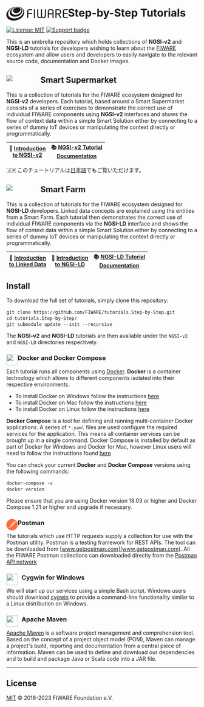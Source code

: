 # Step-by-Step Tutorials[<img src="/img/logo.png" align="left" width="162">](https://www.fiware.org/)

[![License: MIT](https://img.shields.io/github/license/fiware/tutorials.Step-by-Step.svg)](https://opensource.org/licenses/MIT)
[![Support badge](https://img.shields.io/badge/tag-fiware-orange.svg?logo=stackoverflow)](https://stackoverflow.com/questions/tagged/fiware)

This is an umbrella repository which holds collections of  **NGSI-v2** and **NGSI-LD** tutorials for developers wishing to 
learn about the [FIWARE](https://www.fiware.org/) ecosystem and allow users and developers to easily navigate to the relevant 
source code, documentation and Docker images.

## [<img src="https://img.shields.io/badge/NGSI-v2-5dc0cf.svg" width="90"  align="left" />]("https://fiware-ges.github.io/orion/api/v2/stable/) Smart Supermarket

This is a collection of tutorials for the FIWARE ecosystem designed for **NGSI-v2** developers. Each tutorial,  based around a 
Smart Supermarket  consists of a series of exercises to demonstrate the correct use of individual FIWARE components using **NGSI-v2**
interfaces and shows the flow of context data within a simple Smart Solution either by connecting to a series of dummy IoT devices 
or manipulating the context directly or programmatically.

| :movie_camera: [Introduction<br>to NGSI-v2](https://www.youtube.com/watch?v=pK4GgYjlmdY)| :books: [NGSI-v2 Tutorial<br>Documentation](https://fiware-tutorials.rtfd.io) | 
| -------------------------------------------------------------------- | --- |


🇯🇵 このチュートリアルは[日本語](https://fiware-tutorials.letsfiware.jp/)でもご覧いただけます。<br/>

## [<img src="https://img.shields.io/badge/NGSI-LD-d6604d.svg" width="90"  align="left" />]("https://www.etsi.org/deliver/etsi_gs/CIM/001_099/009/01.03.01_60/gs_cim009v010301p.pdf) Smart Farm

This is a collection of tutorials for the FIWARE ecosystem designed for **NGSI-LD** developers. Linked data concepts are explained
using the entities from a Smart Farm. Each tutorial then demonstrates the correct use of individual FIWARE components via the **NGSI-LD**
interface and shows the flow of context data within a simple Smart Solution either by connecting to a series of dummy IoT devices or 
manipulating the context directly or programmatically.

| :movie_camera: [Introduction<br>to Linked Data](https://www.youtube.com/watch?v=4x_xzT5eF5Q) |  :movie_camera: [Introduction<br>to NGSI-LD](https://www.youtube.com/watch?v=rZ13IyLpAtA) | :books: [NGSI-LD Tutorial<br>Documentation](https://ngsi-ld-tutorials.rtfd.io/) | 
|---| ---------------------------------------------------------------------- | --- |

## Install

To download the full set of tutorials, simply clone this repository:

```console
git clone https://github.com/FIWARE/tutorials.Step-by-Step.git
cd tutorials.Step-by-Step/
git submodule update --init --recursive
```

The **NGSI-v2** and **NGSI-LD** tutorials are then available under the `NGSI-v2` and `NGSI-LD` directories respectively.

### Docker and Docker Compose <img src="https://www.docker.com/favicon.ico" align="left"  height="30" width="30">

Each tutorial runs all components using [Docker](https://www.docker.com). **Docker** is a container technology which
allows to different components isolated into their respective environments.

-   To install Docker on Windows follow the instructions [here](https://docs.docker.com/docker-for-windows/)
-   To install Docker on Mac follow the instructions [here](https://docs.docker.com/docker-for-mac/)
-   To install Docker on Linux follow the instructions [here](https://docs.docker.com/install/)

**Docker Compose** is a tool for defining and running multi-container Docker applications. A series of `*.yaml` files
are used configure the required services for the application. This means all container services can be brought up in a
single command. Docker Compose is installed by default as part of Docker for Windows and Docker for Mac, however Linux
users will need to follow the instructions found [here](https://docs.docker.com/compose/install/)

You can check your current **Docker** and **Docker Compose** versions using the following commands:

```console
docker-compose -v
docker version
```

Please ensure that you are using Docker version 18.03 or higher and Docker Compose 1.21 or higher and upgrade if
necessary.

### Postman <img src="https://raw.githubusercontent.com/FIWARE/tutorials.Step-by-Step/master/img/postman.svg" align="left"  height="30" width="30">

The tutorials which use HTTP requests supply a collection for use with the Postman utility. Postman is a testing
framework for REST APIs. The tool can be downloaded from [www.getpostman.com](www.getpostman.com). All the FIWARE
Postman collections can downloaded directly from the
[Postman API network](https://explore.postman.com/team/3mM5EY6ChBYp9D)

### Cygwin for Windows <img src="https://www.cygwin.com/favicon.ico" align="left"  height="30" width="30" style="border-right-style:solid; border-right-width:10px; border-color:transparent; background: transparent">

We will start up our services using a simple Bash script. Windows users should download [cygwin](http://www.cygwin.com/)
to provide a command-line functionality similar to a Linux distribution on Windows.

### Apache Maven <img src="https://maven.apache.org/favicon.ico" align="left"  height="30" width="30" style="border-right-style:solid; border-right-width:10px; border-color:transparent; background: transparent">

[Apache Maven](https://maven.apache.org/download.cgi) is a software project management and comprehension tool. Based on
the concept of a project object model (POM), Maven can manage a project's build, reporting and documentation from a
central piece of information. Maven can be used to define and download our dependencies and to build and package Java or
Scala code into a JAR file.

---

## License

[MIT](LICENSE) © 2018-2023 FIWARE Foundation e.V.
